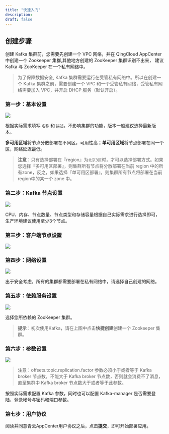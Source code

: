 ```yaml
---
title: "快速入门"
description: 
draft: false
---
```


## 创建步骤

创建 Kafka 集群前，您需要先创建一个 VPC 网络，并在 QingCloud AppCenter 中创建一个 Zookeeper 集群,其他地方创建的 ZooKeeper 集群识别不出来， 建议 Kafka 与 ZooKeeper 在一个私有网络中。

> 为了保障数据安全, Kafka 集群需要运行在受管私有网络中。所以在创建一个 Kafka 集群之前，需要创建一个 VPC 和一个受管私有网络，受管私有网络需要加入 VPC，并开启 DHCP 服务（默认开启）。

### 第一步：基本设置

![](../../_images/base_setup.png)

根据实际需求填写 `名称` 和 `描述`，不影响集群的功能，版本一般建议选择最新版本。

**多可用区域**将节点分散部署在不同区，可用性高；**单可用区域**将节点部署在同一个区，网络延迟最低。

> **注意**：只有选择部署在『region』为`北京3区`时，才可以选择部署方式。如果您选择『多可用区部署』，则集群所有节点将分散部署在当前 region 中的所有zone，反之，如果选择『单可用区部署』，则集群所有节点将部署在当前region中的某一个 zone 中。

### 第二步：Kafka 节点设置

![](../../_images/kafka_node.png)

CPU、内存、节点数量、节点类型和存储容量根据自己实际需求进行选择即可，生产环境建议使用至少3个节点。

### 第三步：客户端节点设置

![](../../_images/client_node.png)


### 第四步：网络设置

![](../../_images/network_setup.png)

出于安全考虑，所有的集群都需要部署在私有网络中，请选择自己创建的网络。

### 第五步：依赖服务设置

![](../../_images/dependence_service.png)

选择您所依赖的 ZooKeeper 集群。

> **提示**：初次使用Kafka，请在上图中点击**快捷创建**创建一个 Zookeeper 集群。

### 第六步：参数设置

![](../../_images/sevice_parameter.png)

> 注意：offsets.topic.replication.factor 参数必须小于或者等于 Kafka broker 节点数，不能大于 Kafka broker 节点数，否则就会消费不了消息，直至集群中 Kafka broker 节点数大于或者等于此参数。

按照实际需求配置 Kafka 参数，同时也可以配置 Kafka-manager 是否需要登陆，登录帐号与密码和端口参数。

### 第七步：用户协议

阅读并同意青云AppCenter用户协议之后，点击**提交**，即可开始部署应用。
